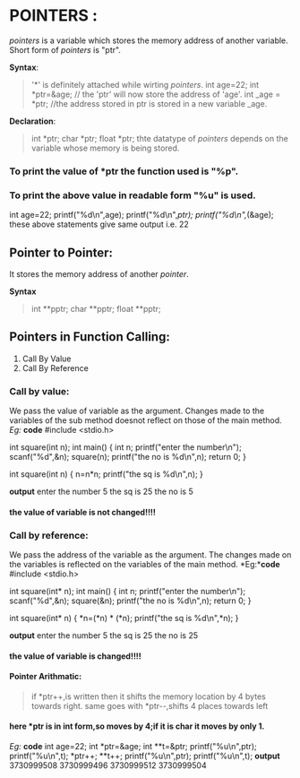 # POINTERS :
*pointers* is a variable which stores the memory address of another variable.
Short form of *pointers* is "ptr".

**Syntax**:
>'*' is definitely attached while wirting *pointers*.
>int age=22;
> int *ptr=&age; // the 'ptr' will now store the address of 'age'.
>int _age = *ptr; //the address stored in ptr is stored in a new variable _age.

**Declaration**:
>int *ptr;
>char *ptr;
>float *ptr;
>thte datatype of *pointers* depends on the variable whose memory is being stored.

### To print the value of *ptr the function used is "%p".
### To print the above value in readable form "%u" is used.

int age=22;
printf("%d\n",age);
printf("%d\n",*ptr);
printf("%d\n",*(&age);
these above statements give same output i.e. 22

## Pointer to Pointer:
It stores the memory address of another *pointer*.

**Syntax**
> int **pptr;
> char **pptr;
> float **pptr;

## Pointers in Function Calling:
1. Call By Value
2. Call By Reference

### Call by value:
We pass the value of variable as the argument.
Changes  made to the variables of the sub method doesnot reflect on those of the main method.
*Eg:* **code**
#include <stdio.h>

int square(int n);
int main() { int n;
    printf("enter the number\n");
    scanf("%d",&n);
   square(n);
   printf("the no is %d\n",n);
    return 0;
}

int square(int n)
{
   n=n*n;
   printf("the sq is %d\n",n);
}

**output**
enter the number
5
the sq is 25
the no is 5
#### the value of variable is not changed!!!!


### Call by reference:
We pass the address of the variable as the argument.
The changes made on the variables is reflected on the variables of the main method.
*Eg:***code**
#include <stdio.h>

int square(int* n);
int main() { int n;
    printf("enter the number\n");
    scanf("%d",&n);
   square(&n);
   printf("the no is %d\n",n);
    return 0;
}

int square(int* n)
{
   *n=(*n) * (*n);
   printf("the sq is %d\n",*n);
}

**output**
enter the number
5
the sq is 25
the no is 25
#### the value of variable is changed!!!!


#### Pointer Arithmatic:
> if *ptr++,is written then it shifts the memory location by 4 bytes towards right.
> same goes with *ptr--,shifts 4 places towards left
#### here *ptr is in int form,so moves by 4;if it is char it moves by only 1.
*Eg:* **code**
 int age=22;
    int *ptr=&age;
    int **t=&ptr;
    printf("%u\n",ptr);
    printf("%u\n",t);
    *ptr++;
    **t++;
    printf("%u\n",ptr);
    printf("%u\n",t);
**output**
3730999508
3730999496
3730999512
3730999504



